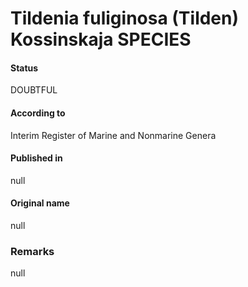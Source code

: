 Tildenia fuliginosa (Tilden) Kossinskaja SPECIES
=======

#### Status
DOUBTFUL

#### According to
Interim Register of Marine and Nonmarine Genera

#### Published in
null

#### Original name
null

### Remarks
null